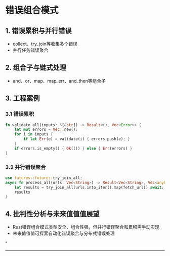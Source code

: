 ﻿# 错误组合模式

## 1. 错误累积与并行错误

- collect、try_join等收集多个错误
- 并行任务错误聚合

## 2. 组合子与链式处理

- and、or、map、map_err、and_then等组合子

## 3. 工程案例

### 3.1 错误累积

```rust
fn validate_all(inputs: &[&str]) -> Result<(), Vec<Error>> {
    let mut errors = Vec::new();
    for i in inputs {
        if let Err(e) = validate(i) { errors.push(e); }
    }
    if errors.is_empty() { Ok(()) } else { Err(errors) }
}
```

### 3.2 并行错误聚合

```rust
use futures::future::try_join_all;
async fn process_all(urls: Vec<String>) -> Result<Vec<String>, Vec<anyhow::Error>> {
    let results = try_join_all(urls.into_iter().map(fetch_url)).await;
    results
}
```

## 4. 批判性分析与未来值值值展望

- Rust错误组合模式类型安全、组合性强，但并行错误聚合和累积需手动实现
- 未来值值值可探索自动化错误聚合与分布式错误处理

"

---
